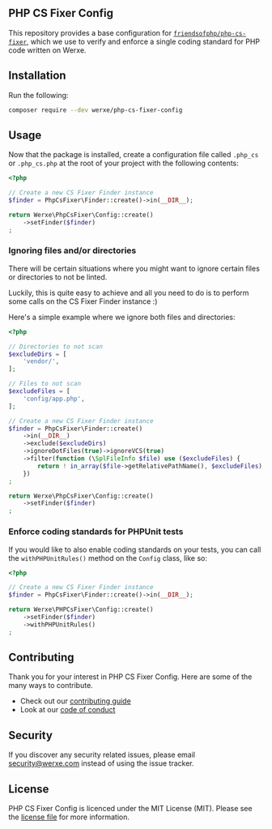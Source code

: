 ## PHP CS Fixer Config

This repository provides a base configuration for [`friendsofphp/php-cs-fixer`](http://github.com/FriendsOfPHP/PHP-CS-Fixer), which we use to verify and enforce a single coding standard for PHP code written on Werxe.

## Installation

Run the following:

```sh
composer require --dev werxe/php-cs-fixer-config
```

## Usage

Now that the package is installed, create a configuration file called `.php_cs` or `.php_cs.php` at the root of your project with the following contents:

```php
<?php

// Create a new CS Fixer Finder instance
$finder = PhpCsFixer\Finder::create()->in(__DIR__);

return Werxe\PhpCsFixer\Config::create()
    ->setFinder($finder)
;
```

### Ignoring files and/or directories

There will be certain situations where you might want to ignore certain files or directories to not be linted.

Luckily, this is quite easy to achieve and all you need to do is to perform some calls on the CS Fixer Finder instance :)

Here's a simple example where we ignore both files and directories:

```php
<?php

// Directories to not scan
$excludeDirs = [
    'vendor/',
];

// Files to not scan
$excludeFiles = [
    'config/app.php',
];

// Create a new CS Fixer Finder instance
$finder = PhpCsFixer\Finder::create()
    ->in(__DIR__)
    ->exclude($excludeDirs)
    ->ignoreDotFiles(true)->ignoreVCS(true)
    ->filter(function (\SplFileInfo $file) use ($excludeFiles) {
        return ! in_array($file->getRelativePathName(), $excludeFiles);
    })
;

return Werxe\PhpCsFixer\Config::create()
    ->setFinder($finder)
;
```

### Enforce coding standards for PHPUnit tests

If you would like to also enable coding standards on your tests, you can call the `withPHPUnitRules()` method on the `Config` class, like so:

```php
<?php

// Create a new CS Fixer Finder instance
$finder = PhpCsFixer\Finder::create()->in(__DIR__);

return Werxe\PHPCsFixer\Config::create()
    ->setFinder($finder)
    ->withPHPUnitRules()
;
```

## Contributing

Thank you for your interest in PHP CS Fixer Config. Here are some of the many ways to contribute.

- Check out our [contributing guide](/.github/CONTRIBUTING.md)
- Look at our [code of conduct](/.github/CODE_OF_CONDUCT.md)

## Security

If you discover any security related issues, please email security@werxe.com instead of using the issue tracker.

## License

PHP CS Fixer Config is licenced under the MIT License (MIT). Please see the [license file](LICENSE) for more information.
